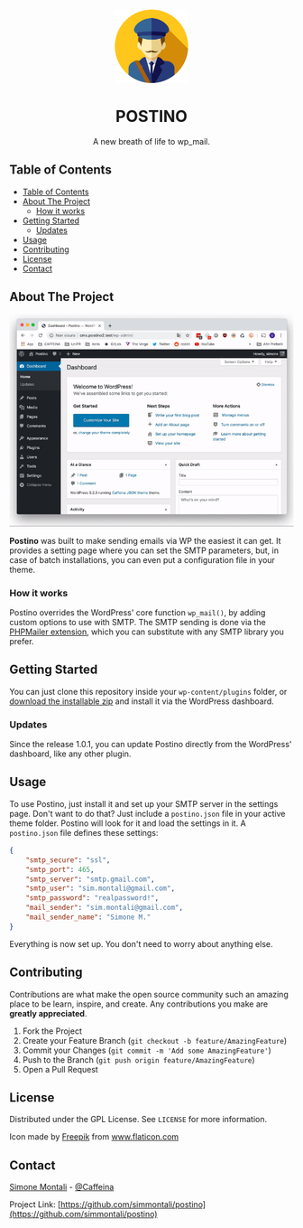 <!-- PROJECT LOGO -->
<br />
<p align="center">
  <a href="https://github.com/simmontali/postino">
    <img src="README_res/postman.png" alt="Logo" width="130" height="130">
  </a>
  <h1 align="center">POSTINO</h1>

  <p align="center">
    A new breath of life to wp_mail.
  </p>
</p>



<!-- TABLE OF CONTENTS -->
## Table of Contents

- [Table of Contents](#table-of-contents)
- [About The Project](#about-the-project)
  - [How it works](#how-it-works)
- [Getting Started](#getting-started)
  - [Updates](#updates)
- [Usage](#usage)
- [Contributing](#contributing)
- [License](#license)
- [Contact](#contact)



<!-- ABOUT THE PROJECT -->
## About The Project
![Product Name Screen Shot][screenshot]


**Postino** was built to make sending emails via WP the easiest it can get. It provides a setting page where you can set the SMTP parameters, but, in case of batch installations, you can even put a configuration file in your theme. 
### How it works
Postino overrides the WordPress' core function `wp_mail()`, by adding custom options to use with SMTP. The SMTP sending is done via the [PHPMailer extension](https://code.google.com/a/apache-extras.org/p/phpmailer/), which you can substitute with any SMTP library you prefer.



<!-- GETTING STARTED -->
## Getting Started

You can just clone this repository inside your `wp-content/plugins` folder, or [download the installable zip](https://github.com/simmontali/postino/zipball/master) and install it via the WordPress dashboard. 

### Updates
Since the release 1.0.1, you can update Postino directly from the WordPress' dashboard, like any other plugin.


<!-- USAGE EXAMPLES -->
## Usage

To use Postino, just install it and set up your SMTP server in the settings page. Don't want to do that? Just include a `postino.json` file in your active theme folder. Postino will look for it and load the settings in it. A `postino.json` file defines these settings:

```json
{
    "smtp_secure": "ssl",
    "smtp_port": 465,
    "smtp_server": "smtp.gmail.com",
    "smtp_user": "sim.montali@gmail.com",
    "smtp_password": "realpassword!",
    "mail_sender": "sim.montali@gmail.com",
    "mail_sender_name": "Simone M."
}
```

Everything is now set up. You don't need to worry about anything else.



<!-- CONTRIBUTING -->
## Contributing

Contributions are what make the open source community such an amazing place to be learn, inspire, and create. Any contributions you make are **greatly appreciated**.

1. Fork the Project
2. Create your Feature Branch (`git checkout -b feature/AmazingFeature`)
3. Commit your Changes (`git commit -m 'Add some AmazingFeature'`)
4. Push to the Branch (`git push origin feature/AmazingFeature`)
5. Open a Pull Request



<!-- LICENSE -->
## License

Distributed under the GPL License. See `LICENSE` for more information.
<div>Icon made by <a href="https://www.flaticon.com/authors/freepik" title="Freepik">Freepik</a> from <a href="https://www.flaticon.com/"             title="Flaticon">www.flaticon.com</a></div>


<!-- CONTACT -->
## Contact

[Simone Montali](https://monta.li) - [@Caffeina](https://caffeina.com)

Project Link: [https://github.com/simmontali/postino](https://github.com/simmontali/postino)

[screenshot]: README_res/screenshot.gif "Screenshot"
[logo]: README_res/postman.png
